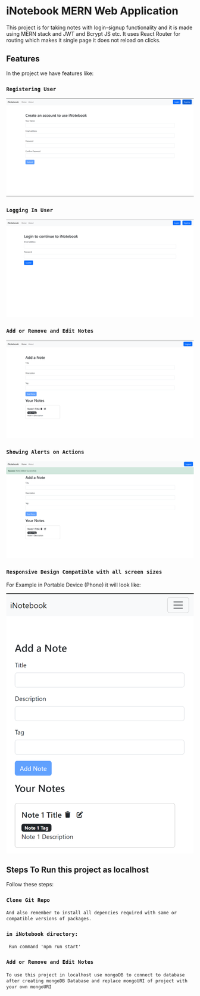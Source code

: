 # iNotebook MERN Web Application

This project is for taking notes with login-signup functionality and it is made using MERN stack and JWT and Bcrypt JS etc. It uses React Router for routing which makes it single page it does not reload on clicks.

## Features

In the project we have features like:

### `Registering User`

![alt text](./src/images/iNotebook%20Project%20Images/register%20user.png)


### `Logging In User`

![alt text](./src/images/iNotebook%20Project%20Images/user%20login.png)


### `Add or Remove and Edit Notes`

![alt text](./src/images/iNotebook%20Project%20Images/adding%20and%20viewing%20notes.png)


### `Showing Alerts on Actions`

![alt text](./src/images/iNotebook%20Project%20Images/showing%20alerts.png)


### `Responsive Design Compatible with all screen sizes`

For Example in Portable Device (Phone) it will look like:

![alt text](./src/images/iNotebook%20Project%20Images/responsive.png)


## Steps To Run this project as localhost

Follow these steps:

### `Clone Git Repo`

    And also remember to install all depencies required with same or compatible versions of packages.

### `in iNotebook directory:`

     Run command 'npm run start'

### `Add or Remove and Edit Notes`

    To use this project in localhost use mongoDB to connect to database after creating mongoDB Database and replace mongoURI of project with your own mongoURI




